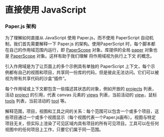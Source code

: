 # 直接使用 JavaScript

### Paper.js 架构

为了理解如何直接从 JavaScript 使用 Paper.js，而不使用 PaperScript 自动机制，我们首先需要解释一下 Paper.js 的架构。使用PaperScript 时，每个脚本都在自己的作用域范围内运行，即 [PaperScope](http://paperjs.org/reference/paperscope) 对象。库提供的全局 [paper](http://paperjs.org/reference/global#paper) 对象也是 [PaperScope](http://paperjs.org/reference/paperscope) 对象。这样有助于我们理解 将作用域视为执行上下文 的概念。

引入作用域是为了让页面上的多个示例具有单独的 PaperScript 上下文，每个示例都有自己的视图和项目，共享同一份库的代码，但是彼此无法访问。它们可以被视为带有共享代码的沙盒“插件”。

每个作用域或上下文都包含一些描述其状态的对象，例如开放的 [projects](http://paperjs.org/reference/paperscope#projects) 列表，活动 [project](http://paperjs.org/reference/paperscope#project) 的引用，代表 canvas 元素的 [views](http://paperjs.org/reference/paperscope#views) 列表，当前活动的 [view](http://paperjs.org/reference/paperscope#views)，鼠标 [tools](http://paperjs.org/reference/paperscope#tools) 列表，当前活动的 [tool](http://paperjs.org/reference/paperscope#tool) 等。

解释范围，项目，视图和工具之间的关系：每个范围可以包含一个或多个项目，这些项目通过一个或多个视图显示（每个视图代表一个Paper.js画布）。视图与特定项目无关，但实际上渲染了可见区域内具有项目的所有可见项目。工具可以在任何视图中的任何项目上工作，只要它们属于同一范围。

